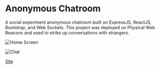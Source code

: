 # Anonymous Chatroom
A social experiment anonymous chatroom built on ExpressJS, ReactJS, Bootstrap, and Web Sockets. This project was deployed on Physical Web Beacons and used to strike up conversations with strangers.

![Home Screen](https://github.com/supercycle91/anonymous-chat-room/blob/master/images/home.png)

![Chat](https://github.com/supercycle91/anonymous-chat-room/blob/master/images/chat.png)

[Site](https://www.anonymous-chatroom.com)